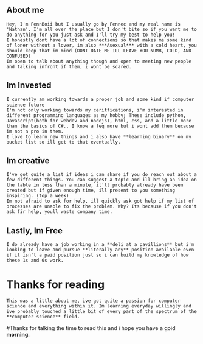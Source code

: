 <!---
- 👋 Hi, I’m @FennBoii
- 👀 I’m interested in ...
- 🌱 I’m currently learning ...
- 💞️ I’m looking to collaborate on ...
- 📫 How to reach me ...

FennBoii/FennBoii is a ✨ special ✨ repository because its `README.md` (this file) appears on your GitHub profile.
You can click the Preview link to take a look at your changes.
--->
<h2>About me</h2>

    Hey, I'm FennBoii but I usually go by Fennec and my real name is 'Nathan'. I'm all over the place but I don't bite so if you want me to do anything for you just ask and I'll try my best to help you!
    I honestly dont have a lot of connections so that makes me some kind of loner without a lover, im also ***Asexual*** with a cold heart, you should keep that im mind (DONT DATE ME ILL LEAVE YOU NUMB, COLD, AND CONFUSED)
    Im open to talk about anything though and open to meeting new people and talking infront if them, i wont be scared.

<h2>Im Invested</h2>

    I currently am working towards a proper job and some kind if computer science future
    I'm not only working towards my ceritfications, i'm interested in different programming languages as my hobby; These include python, Javascript(both for webdev and nodejs), html, css, and a little more than the basics of C#.. I know a feq more but i wont add them because im not a pro in them.
    I love to learn new things and i also have **learning binary** on my bucket list so ill get to that eventually.

<h2>Im creative</h2>

    I've got quite a list if ideas i can share if you do reach out about a few different things. You can suggest a topic and ill bring an idea on the table in less than a minute, it'll probably already have been created but if given enough time, ill present to you something inspiring. (top a week)
    Im not afraid to ask for help, ill quickly ask got help if my list of processes are unable to fix the problem. Why? Its because if you don't ask fir help, youll waste company time.

<h2>Lastly, Im Free</h2>

    I do already have a job working in a **deli at a pavillions** but i'm looking to leave and pursue **literally any** position available even if it isn't a paid position just so i can build my knowledge of how these 1s and 0s work.


<h1>Thanks for reading</h1>

    This was a little about me, ive got quite a passion for computer science and everything within it. Im learning everyday willingly and ive probably touched a little bit of every part of the spectrum of the **computer science** field.

#Thanks for talking the time to read this and i hope you have a goid **morning**.